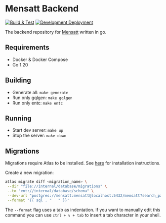 # Mensatt Backend

[![Build & Test](https://github.com/mensatt/backend/actions/workflows/go.yml/badge.svg)](https://github.com/mensatt/backend/actions/workflows/build-and-test.yml)
[![Development Deployment](https://github.com/mensatt/backend/actions/workflows/deploy-main-in-dev-env.yml/badge.svg)](https://github.com/mensatt/backend/actions/workflows/deploy-main-in-dev-env.yml)

The backend repository for [Mensatt](https://www.mensatt.de) written in go.

## Requirements

- Docker & Docker Compose
- Go 1.20

## Building

- Generate all: ```make generate```
- Run only gqlgen: ```make gqlgen```
- Run only entc: ```make entc```

## Running

- Start dev server: ```make up```
- Stop the server: ```make down```

## Migrations

Migrations require Atlas to be installed. See [here](https://entgo.io/docs/versioned-migrations/#quick-guide) for installation instructions.

Create a new migration:
```bash
atlas migrate diff <migration_name> \
 --dir "file://internal/database/migrations" \
 --to "ent://internal/database/schema" \
 --dev-url "postgres://mensatt:mensatt@localhost:5432/mensatt?search_path=public&sslmode=disable" \
 --format '{{ sql . "	" }}'
```
The `--format` flag uses a tab as indentation. If you want to manually edit this command you can use
`ctrl + v + tab` to insert a tab character in your shell.
